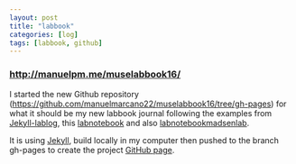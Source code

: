 ```yaml
---
layout: post
title: "labbook"
categories: [log]
tags: [labbook, github]
---
```



### http://manuelpm.me/muselabbook16/

I started the new Github repository (https://github.com/manuelmarcano22/muselabbook16/tree/gh-pages) for  what it should be my new labbook journal following the examples from [Jekyll-lablog](https://github.com/fdschneider/jekyll-lablog), this  [labnotebook](https://github.com/cboettig/labnotebook) and also [labnotebookmadsenlab](http://notebook.madsenlab.org/labnotebook.html).

It is using [Jekyll](https://jekyllrb.com/), build locally in my computer then pushed to the branch gh-pages to create the project [GitHub page](https://pages.github.com/).


